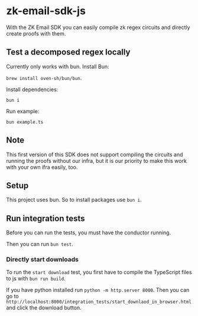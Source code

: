 # zk-email-sdk-js

With the ZK Email SDK you can easily compile zk regex circuits and directly create proofs with them.

## Test a decomposed regex locally

Currently only works with bun. Install Bun:

`brew install oven-sh/bun/bun`.

Install dependencies:

`bun i`

Run example:

`bun example.ts`

## Note

This first version of this SDK does not support compiling the circuits and running the proofs without our infra,
but it is our priority to make this work with your own ifra easily, too.

## Setup

This project uses bun. So to install packages use `bun i`.

## Run integration tests

Before you can run the tests, you must have the conductor running.

Then you can run `bun test`.

### Directly start downloads

To run the `start download` test, you first have to compile the TypeScript files to js with `bun run build`.

If you have python installed run `python -m http.server 8000`. Then you can go to
`http://localhost:8000/integration_tests/start_downlaod_in_browser.html` and click the download button.
